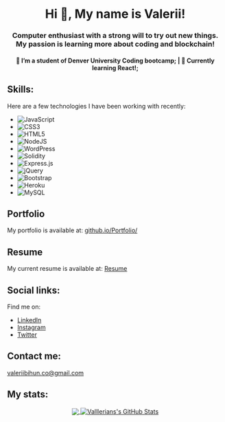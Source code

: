 <h1 align="center">Hi 👋, My name is Valerii!</h1>
<h3 align="center">Computer enthusiast with a strong will to try out new things. My passion is learning more about coding and blockchain!</h3>
<h4 align="center">
   🔭 I’m  a student of Denver University Coding bootcamp;
| 🌱  Currently learning React!;</h4>


## Skills:

Here are a few technologies I have been working with recently:

-  ![JavaScript](https://img.shields.io/badge/javascript-%23323330.svg?style=for-the-badge&logo=javascript&logoColor=%23F7DF1E)
-  ![CSS3](https://img.shields.io/badge/css3-%231572B6.svg?style=for-the-badge&logo=css3&logoColor=white)
-  ![HTML5](https://img.shields.io/badge/html5-%23E34F26.svg?style=for-the-badge&logo=html5&logoColor=white)
-  ![NodeJS](https://img.shields.io/badge/node.js-6DA55F?style=for-the-badge&logo=node.js&logoColor=white)
-  ![WordPress](https://img.shields.io/badge/WordPress-%23117AC9.svg?style=for-the-badge&logo=WordPress&logoColor=white)
-  ![Solidity](https://img.shields.io/badge/Solidity-%23363636.svg?style=for-the-badge&logo=solidity&logoColor=white)
-  ![Express.js](https://img.shields.io/badge/express.js-%23404d59.svg?style=for-the-badge&logo=express&logoColor=%2361DAFB)
-  ![jQuery](https://img.shields.io/badge/jquery-%230769AD.svg?style=for-the-badge&logo=jquery&logoColor=white)
-  ![Bootstrap](https://img.shields.io/badge/bootstrap-%23563D7C.svg?style=for-the-badge&logo=bootstrap&logoColor=white)
-  ![Heroku](https://img.shields.io/badge/heroku-%23430098.svg?style=for-the-badge&logo=heroku&logoColor=white)
-  ![MySQL](https://img.shields.io/badge/mysql-%2300f.svg?style=for-the-badge&logo=mysql&logoColor=white)

## Portfolio

My portfolio is available at: <a href="https://valllerian.github.io/Updated-Portfolio/" target="_blank">github.io/Portfolio/</a>

## Resume

My current resume is available at: <a href="https://docs.google.com/document/d/1UyTFrmeegbW8ICHzXfO2SqQ1QVWADt9xeuQd3kLGxjk/edit?usp=sharing" target="_blank">Resume</a>

## Social links:

Find me on:
- <a href="https://www.linkedin.com/in/valerii-bihun-8b0450217/" target="_blank">LinkedIn</a>
- <a href="https://www.instagram.com/vallerianinst/" target="_blank">Instagram</a>
- <a href="https://twitter.com/VallerianCRPT" target="_blank">Twitter</a>

## Contact me:

<a href="mailto:valeriibihun.co@gmail.com" >valeriibihun.co@gmail.com</a>

## My stats:

<div align="center">
<a href="https://github.com/valllerian/valllerian">
  <img align="center" src="https://github-readme-stats.vercel.app/api/top-langs/?username=valllerian&title_color=ffffff&text_color=c9cacc&icon_color=2bbc8a&bg_color=1d1f21&langs_count=3" />
</a>
<a href="https://github.com/valllerian/valllerian">
  <img align="center" src="https://github-readme-stats.vercel.app/api?username=valllerian&show_icons=true&line_height=27&count_private=true&title_color=ffffff&text_color=c9cacc&icon_color=2bbc8a&bg_color=1d1f21" alt="Valllerians's GitHub Stats" />
</a>
</div>





